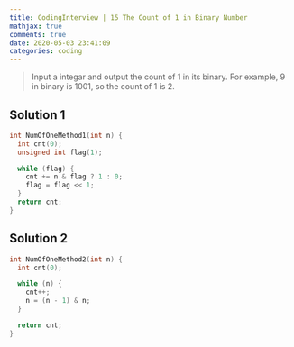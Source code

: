 ```yaml
---
title: CodingInterview | 15 The Count of 1 in Binary Number
mathjax: true
comments: true
date: 2020-05-03 23:41:09
categories: coding
---
```


> Input a integar and output the count of 1 in its binary.
> For example, $9$ in binary is $1001$, so the count of 1 is $2$.
<!-- more -->
## Solution 1
```C++
int NumOfOneMethod1(int n) {
  int cnt(0);
  unsigned int flag(1);

  while (flag) {
    cnt += n & flag ? 1 : 0;
    flag = flag << 1;
  }
  return cnt;
}
```
## Solution 2
```C++
int NumOfOneMethod2(int n) {
  int cnt(0);

  while (n) {
    cnt++;
    n = (n - 1) & n;
  }

  return cnt;
}
```
